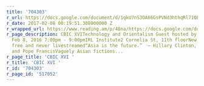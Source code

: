 ```yaml
---
title: '704303'
r_url: https://docs.google.com/document/d/1qkU7nS3OA66GsPVNd3hthqRl71QEJ7qMMWQRFCgVmZ0/pub
r_date: 2017-02-08 00:19:51.308000000 Z
r_wrapped_url: https://www.reading.am/p/4Bna/https://docs.google.com/document/d/1qkU7nS3OA66GsPVNd3hthqRl71QEJ7qMMWQRFCgVmZ0/pub
r_page_description: CBIC XVITechnology and Orientalism Guest hosted by David BorgonjonWednesday,
  Feb 8, 2016 7:00pm - 9:00pmIRL Institute2 Cornelia St, 11th floorNew York, NY 10014Always
  free and never livestreamed“Asia is the future.”  — Hillary Clinton, Karl Lagerfeld,
  and Pope FrancisVaguely Asian fictions...
r_page_title: 'CBIC XVI '
r_title: 'CBIC XVI '
r_id: '704303'
r_page_id: '517052'
---
```


